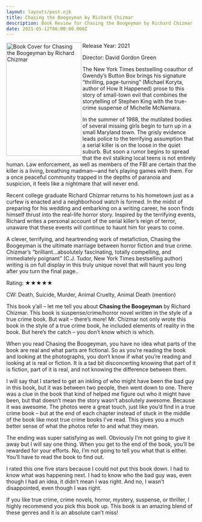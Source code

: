 ```yaml
---
layout: layouts/post.njk
title: Chasing the Boogeyman by Richard Chizmar
description: Book Review for Chasing the Boogeyman by Richard Chizmar
date: 2021-05-12T06:00:00.000Z
---
```

<div class="movie__info">

<img loading="lazy" class="movie__poster" src="/static/images/book/chasingtheboogeyman.webp" alt="Book Cover for Chasing the Boogeyman by Richard Chizmar" width="199" height="300" align="left">

Release Year: 2021<br>

Director: David Gordon Green<br>

<p>The New York Times bestselling coauthor of Gwendy’s Button Box brings his signature “thrilling, page-turning” (Michael Koryta, author of How It Happened) prose to this story of small-town evil that combines the storytelling of Stephen King with the true-crime suspense of Michelle McNamara.</p>

In the summer of 1988, the mutilated bodies of several missing girls begin to turn up in a small Maryland town. The grisly evidence leads police to the terrifying assumption that a serial killer is on the loose in the quiet suburb. But soon a rumor begins to spread that the evil stalking local teens is not entirely human. Law enforcement, as well as members of the FBI are certain that the killer is a living, breathing madman—and he’s playing games with them. For a once peaceful community trapped in the depths of paranoia and suspicion, it feels like a nightmare that will never end.

Recent college graduate Richard Chizmar returns to his hometown just as a curfew is enacted and a neighborhood watch is formed. In the midst of preparing for his wedding and embarking on a writing career, he soon finds himself thrust into the real-life horror story. Inspired by the terrifying events, Richard writes a personal account of the serial killer’s reign of terror, unaware that these events will continue to haunt him for years to come.

A clever, terrifying, and heartrending work of metafiction, Chasing the Boogeyman is the ultimate marriage between horror fiction and true crime. Chizmar’s “brilliant…absolutely fascinating, totally compelling, and immediately poignant” (C.J. Tudor, New York Times bestselling author) writing is on full display in this truly unique novel that will haunt you long after you turn the final page..

<p>Rating: &#9733;&#9733;&#9733;&#9733;&#9733;</p>

</div>

CW: Death, Suicide, Murder, Animal Cruelty, Animal Death (mention)

This book y’all – let me tell you about **Chasing the Boogeyman** by Richard Chizmar. This book is suspense/crime/horror novel written in the style of a true crime book. But wait – there’s more! Mr. Chizmar not only wrote this book in the style of a true crime book, he included elements of reality in the book. But here’s the catch – you don’t know which is which.

When you read Chasing the Boogeyman, you have no idea what parts of the book are real and what parts are fictional. So as you’re reading the book and looking at the photographs, you don’t know if what you’re reading and looking at is real or fiction. It is a tad bit disconcerting knowing that part of it is fiction, part of it is real, and not knowing the difference between them.

I will say that I started to get an inkling of who might have been the bad guy in this book, but it was between two people, then went down to one. There was a clue in the book that kind of helped me figure out who it might have been, but that doesn’t mean the story wasn’t absolutely awesome. Because it was awesome. The photos were a great touch, just like you’d find in a true crime book – but at the end of each chapter instead of stuck in the middle of the book like most true crime books I’ve read. This gives you a much better sense of what the photos refer to and what they mean.

The ending was super satisfying as well. Obviously I’m not going to give it away but I will say one thing. When you get to the end of the book, you’ll be rewarded for your efforts. No, I’m not going to tell you what that is either. You’ll have to read the book to find out.

I rated this one five stars because I could not put this book down. I had to know what was happening next. I had to know who the bad guy was, even though I had an idea, it didn’t mean I was right. And no, I wasn’t disappointed, even though I was right.

If you like true crime, crime novels, horror, mystery, suspense, or thriller, I highly recommend you pick this book up. This book is an amazing blend of these genres and it is an absolute can’t miss!
